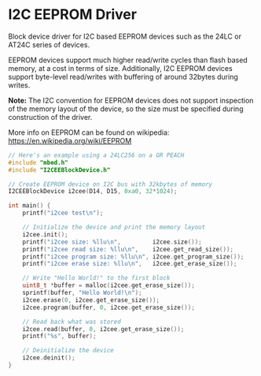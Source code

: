 # I2C EEPROM Driver

Block device driver for I2C based EEPROM devices such as the 24LC or AT24C series of devices.

EEPROM devices support much higher read/write cycles than flash based memory, at a cost in terms of size. Additionally, I2C EEPROM devices support byte-level read/writes with buffering of around 32bytes during writes.

**Note:** The I2C convention for EEPROM devices does not support inspection of the memory layout of the device, so the size must be specified during construction of the driver.

More info on EEPROM can be found on wikipedia:
https://en.wikipedia.org/wiki/EEPROM

``` cpp
// Here's an example using a 24LC256 on a GR PEACH
#include "mbed.h"
#include "I2CEEBlockDevice.h"

// Create EEPROM device on I2C bus with 32kbytes of memory
I2CEEBlockDevice i2cee(D14, D15, 0xa0, 32*1024);

int main() {
    printf("i2cee test\n");

    // Initialize the device and print the memory layout
    i2cee.init();
    printf("i2cee size: %llu\n",         i2cee.size());
    printf("i2cee read size: %llu\n",    i2cee.get_read_size());
    printf("i2cee program size: %llu\n", i2cee.get_program_size());
    printf("i2cee erase size: %llu\n",   i2cee.get_erase_size());

    // Write "Hello World!" to the first block
    uint8_t *buffer = malloc(i2cee.get_erase_size());
    sprintf(buffer, "Hello World!\n");
    i2cee.erase(0, i2cee.get_erase_size());
    i2cee.program(buffer, 0, i2cee.get_erase_size());

    // Read back what was stored
    i2cee.read(buffer, 0, i2cee.get_erase_size());
    printf("%s", buffer);

    // Deinitialize the device
    i2cee.deinit();
}
```


